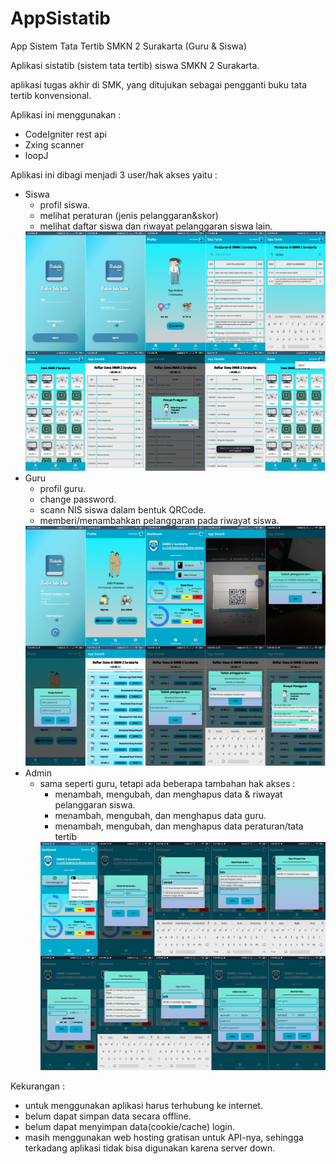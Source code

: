 # AppSistatib
App Sistem Tata Tertib SMKN 2 Surakarta (Guru &amp; Siswa)

Aplikasi sistatib (sistem tata tertib) siswa SMKN 2 Surakarta.

aplikasi tugas akhir di SMK, yang ditujukan sebagai pengganti buku tata tertib konvensional.

Aplikasi ini menggunakan :
- CodeIgniter rest api
- Zxing scanner
- loopJ

Aplikasi ini dibagi menjadi 3 user/hak akses yaitu :
- Siswa
  - profil siswa.
  - melihat peraturan (jenis pelanggaran&skor)
  - melihat daftar siswa dan riwayat pelanggaran siswa lain.
  <img src="images/preview_appSistatib_siswa.png" width="500">
- Guru
  - profil guru.
  - change password.
  - scann NIS siswa dalam bentuk QRCode.
  - memberi/menambahkan pelanggaran pada riwayat siswa.
  <img src="images/preview_appSistatib_guru.png" width="500">
- Admin
  - sama seperti guru, tetapi ada beberapa tambahan hak akses :
    - menambah, mengubah, dan menghapus data & riwayat pelanggaran siswa.
    - menambah, mengubah, dan menghapus data guru.
    - menambah, mengubah, dan menghapus data peraturan/tata tertib
    <img src="images/preview_appSistatib_admin.png" width="500">

Kekurangan :
 - untuk menggunakan aplikasi harus terhubung ke internet.
 - belum dapat simpan data secara offline.
 - belum dapat menyimpan data(cookie/cache) login.
 - masih menggunakan web hosting gratisan untuk API-nya, sehingga terkadang aplikasi tidak
   bisa digunakan karena server down.

